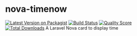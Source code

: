 # nova-timenow
[![Latest Version on Packagist](https://img.shields.io/packagist/v/richardkeep/nova-timenow.svg?style=flat-square)](https://packagist.org/packages/richardkeep/nova-timenow)
[![Build Status](https://img.shields.io/travis/richardkeep/nova-timenow/master.svg?style=flat-square)](https://travis-ci.org/richardkeep/nova-timenow)
[![Quality Score](https://img.shields.io/scrutinizer/g/richardkeep/nova-timenow.svg?style=flat-square)](https://scrutinizer-ci.com/g/richardkeep/nova-timenow)
[![Total Downloads](https://img.shields.io/packagist/dt/richardkeep/nova-timenow.svg?style=flat-square)](https://packagist.org/packages/richardkeep/nova-timenow)
A Laravel Nova card to display time
